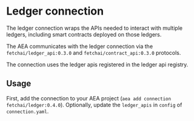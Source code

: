# Ledger connection

The ledger connection wraps the APIs needed to interact with multiple ledgers, including smart contracts deployed on those ledgers.

The AEA communicates with the ledger connection via the `fetchai/ledger_api:0.3.0` and `fetchai/contract_api:0.3.0` protocols.

The connection uses the ledger apis registered in the ledger api registry.

## Usage

First, add the connection to your AEA project (`aea add connection fetchai/ledger:0.4.0`). Optionally, update the `ledger_apis` in `config` of `connection.yaml`.

